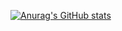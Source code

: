 [![Anurag's GitHub stats](https://github-readme-stats.vercel.app/api?username=masa-berl01102019&hide=stars,contribs&count_private=true&show_icons=true)](https://github.com/anuraghazra/github-readme-stats)
